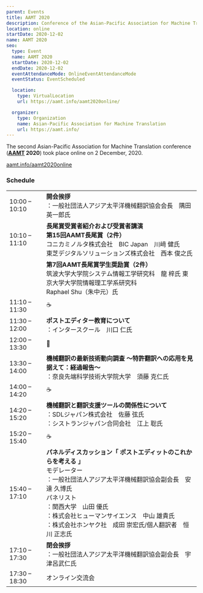 ```yaml
---
parent: Events
title: AAMT 2020
description: Conference of the Asian-Pacific Association for Machine Translation
location: online
startDate: 2020-12-02
name: AAMT 2020
seo:
  type: Event
  name: AAMT 2020
  startDate: 2020-12-02
  endDate: 2020-12-02
  eventAttendanceMode: OnlineEventAttendanceMode
  eventStatus: EventScheduled

  location:
    type: VirtualLocation
    url: https://aamt.info/aamt2020online/

  organizer:
    type: Organization
    name: Asian-Pacific Association for Machine Translation
    url: https://aamt.info/
---
```


The second Asian-Pacific Association for Machine Translation conference (**[AAMT](/associations/aamt.md) 2020**) took place online on 2 December, 2020.

[aamt.info/aamt2020online](https://aamt.info/aamt2020online/)

### Schedule

|     |     |
| --- | --- |
| 10:00 – 10:10 |	**開会挨拶** <br>：一般社団法人アジア太平洋機械翻訳協会会長　隅田英一郎氏 |
| 10:10 – 11:10 |	**長尾賞受賞者紹介および受賞者講演** <br>**第15回AAMT長尾賞（2件）** <br>コニカミノルタ株式会社　BIC Japan　川﨑 健氏 <br>東芝デジタルソリューションズ株式会社　西本 俊之氏 |
| | **第7回AAMT長尾賞学生奨励賞（2件）** <br>筑波大学大学院システム情報工学研究科　龍 梓氏 東京大学大学院情報理工学系研究科　<br>Raphael Shu（朱中元）氏 |
| 11:10 – 11:30 | ☕️ |
| 11:30 – 12:00 |	**ポストエディター教育について** <br>：インタースクール　川口 仁氏 |
| 12:00 – 13:30 |	🍴 |
| 13:30 – 14:00 |	**機械翻訳の最新技術動向調査 〜特許翻訳への応用を見据えて：経過報告〜** <br>：奈良先端科学技術大学院大学　須藤 克仁氏 |
| 14:00 – 14:20 | ☕️ |
| 14:20 – 15:20 |	**機械翻訳と翻訳支援ツールの関係性について** <br>：SDLジャパン株式会社　佐藤 弦氏 <br>：シストランジャパン合同会社　江上 聡氏 |
| 15:20 – 15:40 | ☕️ |
| 15:40 – 17:10 |	**パネルディスカッション「 ポストエディットのこれからを考える 」** <br>モデレーター <br>：一般社団法人アジア太平洋機械翻訳協会副会長　安達 久博氏 <br>パネリスト <br>：関西大学　山田 優氏 <br>：株式会社ヒューマンサイエンス　中山 雄貴氏 <br>：株式会社ホンヤク社　成田 崇宏氏/個人翻訳者　恒川 正志氏 |
| 17:10 – 17:30 |	**閉会挨拶** <br>：一般社団法人アジア太平洋機械翻訳協会副会長　宇津呂武仁氏 |
| 17:30 – 18:30 |	オンライン交流会 |
